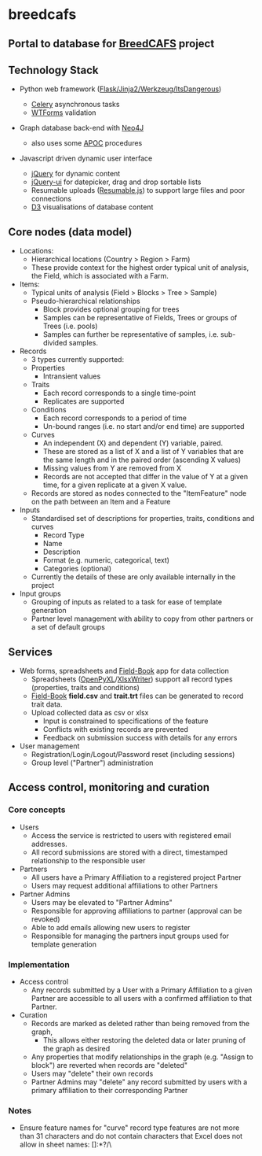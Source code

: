 # breedcafs

## Portal to database for [BreedCAFS](www.breedcafs.eu) project

## Technology Stack
 * Python web framework ([Flask/Jinja2/Werkzeug/ItsDangerous](https://github.com/pallets))
   * [Celery](https://github.com/celery/celery) asynchronous tasks
   * [WTForms](https://github.com/wtforms/wtforms) validation
   
 * Graph database back-end with [Neo4J](https://github.com/neo4j/neo4j)
   * also uses some [APOC](https://github.com/neo4j-contrib/neo4j-apoc-procedures) procedures
 * Javascript driven dynamic user interface
   * [jQuery](https://github.com/jquery/jquery) for dynamic content
   * [jQuery-ui](https://github.com/jquery/jquery-ui) for datepicker, drag and drop sortable lists
   * Resumable uploads ([Resumable.js](https://github.com/23/resumable.js/)) to support large files and poor connections
   * [D3](https://github.com/d3/d3) visualisations of database content

## Core nodes  (data model)
 * Locations:
   - Hierarchical locations (Country > Region > Farm)
   - These provide context for the highest order typical unit of analysis, the Field, which is associated with a Farm.
 * Items:
   - Typical units of analysis (Field > Blocks > Tree > Sample)
   - Pseudo-hierarchical relationships
     - Block provides optional grouping for trees
     - Samples can be representative of Fields, Trees or groups of Trees (i.e. pools)
     - Samples can further be representative of samples, i.e. sub-divided samples.
 * Records
   * 3 types currently supported:
    * Properties
      - Intransient values
    * Traits
      - Each record corresponds to a single time-point
      - Replicates are supported
    * Conditions
      - Each record corresponds to a period of time
      - Un-bound ranges (i.e. no start and/or end time) are supported
    * Curves
      - An independent (X) and dependent (Y) variable, paired.
      - These are stored as a list of X and a list of Y variables that are the same length 
      and in the paired order (ascending X values)
      - Missing values from Y are removed from X
      - Records are not accepted that differ in the value of Y at a given time, for a given replicate at a given X value.
   * Records are stored as nodes connected to the "ItemFeature" node on the path between an Item and a Feature
 * Inputs
   * Standardised set of descriptions for properties, traits, conditions and curves
     * Record Type
     * Name
     * Description
     * Format (e.g. numeric, categorical, text)
     * Categories (optional)
   * Currently the details of these are only available internally in the project
 * Input groups
   * Grouping of inputs as related to a task for ease of template generation
   * Partner level management with ability to copy from other partners or a set of default groups

## Services 
 * Web forms, spreadsheets and [Field-Book](https://github.com/PhenoApps/Field-Book) app for data collection
   * Spreadsheets ([OpenPyXL](https://openpyxl.readthedocs.io/en/stable/)/[XlsxWriter](https://xlsxwriter.readthedocs.io/)) 
 support all record types (properties, traits and conditions)
   * [Field-Book](https://github.com/PhenoApps/Field-Book) **field.csv** and **trait.trt** files can be generated to record trait data.
   * Upload collected data as csv or xlsx
     * Input is constrained to specifications of the feature 
     * Conflicts with existing records are prevented 
     * Feedback on submission success with details for any errors
 * User management
   * Registration/Login/Logout/Password reset (including sessions)
   * Group level ("Partner") administration

## Access control, monitoring and curation
### Core concepts
 * Users
   * Access the service is restricted to users with registered email addresses.
   * All record submissions are stored with a direct, timestamped relationship to the responsible user
 * Partners
   * All users have a Primary Affiliation to a registered project Partner
   * Users may request additional affiliations to other Partners 
 * Partner Admins 
   * Users may be elevated to "Partner Admins"
   * Responsible for approving affiliations to partner (approval can be revoked)
   * Able to add emails allowing new users to register
   * Responsible for managing the partners input groups used for template generation
 
### Implementation
 * Access control
   * Any records submitted by a User with a Primary Affiliation to a given Partner are accessible
    to all users with a confirmed affiliation to that Partner.
 * Curation
   * Records are marked as deleted rather than being removed from the graph,
     - This allows either restoring the deleted data or later pruning of the graph as desired
   * Any properties that modify relationships in the graph (e.g. "Assign to block")
    are reverted when records are "deleted"
   * Users may "delete" their own records
   * Partner Admins may "delete" any record submitted by users with a primary affiliation to their corresponding Partner 
   
### Notes
  * Ensure feature names for "curve" record type features are not more than 31 characters 
  and do not contain characters that Excel does not allow in sheet names: []:*?/\
